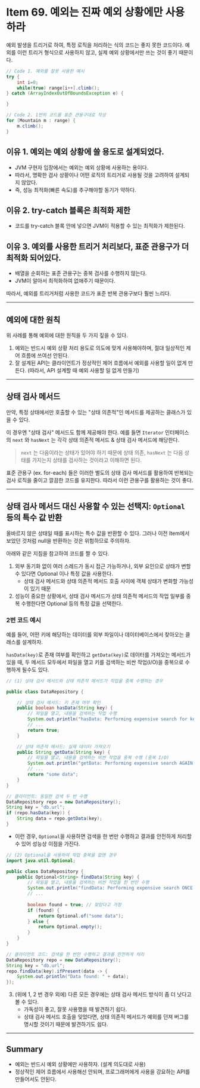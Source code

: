 # Item 69. 예외는 진짜 예외 상황에만 사용하라
예외 발생을 트리거로 하여, 특정 로직을 처리하는 식의 코드는 좋지 못한 코드이다. 예외를 이런 트리거 형식으로 사용하지 않고, 실제 예외 상황에서만 쓰는 것이 좋기 때문이다.


```java
// Code 1. 예외를 잘못 사용한 예시
try {
    int i=0;
    while(true) range[i++].climb();
} catch (ArrayIndexOutOfBoundsException e) {

}

// Code 2. 1번의 코드를 표준 관용구대로 작성
for (Mountain m : range) {
    m.climb();
}
```


## 이유 1. 예외는 예외 상황에 쓸 용도로 설계되었다.
- JVM 구현자 입장에서는 예외는 예외 상황에 사용하는 용이다.
- 따라서, 명확한 검사 상황이나 어떤 로직의 트리거로 사용될 것을 고려하여 설계되지 않았다.
- 즉, 성능 최적화(빠른 속도)를 추구해야할 동기가 약하다.


## 이유 2. try-catch 블록은 최적화 제한
- 코드를 try-catch 블록 안에 넣으면 JVM이 적용할 수 있는 최적화가 제한된다.


## 이유 3. 예외를 사용한 트리거 처리보다, 표준 관용구가 더 최적화 되어있다.
- 배열을 순회하는 표준 관용구는 중복 검사를 수행하지 않는다.
- JVM이 알아서 최적화하여 없애주기 때문이다.


따라서, 예외를 트리거처럼 사용한 코드가 표준 반복 관용구보다 훨씬 느리다.


---
## 예외에 대한 원칙
위 사례를 통해 예외에 대한 원칙을 두 가지 짚을 수 있다.


1. 예외는 반드시 예외 상황 처리 용도로 의도에 맞게 사용해야하며, 절대 일상적인 제어 흐름에 쓰여선 안된다.
2. 잘 설계된 API는 클라이언트가 정상적인 제어 흐름에서 예외를 사용할 일이 없게 만든다. (따라서, API 설계할 때 예외 사용할 일 없게 만들기)


---
## 상태 검사 메서드
만약, 특정 상태에서만 호출할 수 있는 "상태 의존적"인 메서드를 제공하는 클래스가 있을 수 있다.


이 경우엔 "상태 검사" 메서드도 함께 제공해야 한다. 예를 들면 `Iterator` 인터페이스의 `next` 와 `hasNext` 는 각각 상태 의존적 메서드 & 상태 검사 메서드에 해당한다.


> `next` 는 다음이라는 상태가 있어야 하기 때문에 상태 의존, `hasNext` 는 다음 상태를 가지는지 상태를 검사하는 것이라고 이해하면 된다.


표준 관용구 (ex. for-each) 들은 이러한 별도의 상태 검사 메서드를 활용하여 반복되는 검사 로직을 줄이고 깔끔한 코드를 유지한다. 따라서 이런 관용구를 활용하는 것이 좋다.


---
## 상태 검사 메서드 대신 사용할 수 있는 선택지: `Optional` 등의 특수 값 반환
올바르지 않은 상태일 때를 표시하는 특수 값을 반환할 수 있다. 그러나 이전 Item에서 보았던 것처럼 null을 반환하는 것은 위험하므로 주의하자.


아래와 같은 지침을 참고하여 코드를 짤 수 있다.


1. 외부 동기화 없이 여러 스레드가 동시 접근 가능하거나, 외부 요인으로 상태가 변할 수 있다면 Optional 이나 특정 값을 사용한다.
    - 상태 검사 메서드와 상태 의존적 메서드 호출 사이에 객체 상태가 변화할 가능성이 있기 때문
2. 성능이 중요한 상황에서, 상태 검사 메서드가 상태 의존적 메서드의 작업 일부를 중복 수행한다면 Optional 등의 특정 값을 선택한다.


### 2번 코드 예시
예를 들어, 어떤 키에 해당하는 데이터를 외부 파일이나 데이터베이스에서 찾아오는 클래스를 설계하자. 

`hasData(key)`로 존재 여부를 확인하고 `getData(key)`로 데이터를 가져오는 메서드가 있을 때, 두 메서드 모두에서 파일을 열고 키를 검색하는 비싼 작업(I/O)을 중복으로 수행하게 될수도 있다.


```java
// (1) 상태 검사 메서드와 상태 의존적 메서드가 작업을 중복 수행하는 경우

public class DataRepository {

    // 상태 검사 메서드: 키 존재 여부 확인
    public boolean hasData(String key) {
        // 파일을 열고, 내용을 검색하는 작업 수행
        System.out.println("hasData: Performing expensive search for key: " + key);
        // ...
        return true;
    }

    // 상태 의존적 메서드: 실제 데이터 가져오기
    public String getData(String key) {
        // 파일을 열고, 내용을 검색하는 비싼 작업을 중복 수행 (중복 I/O)
        System.out.println("getData: Performing expensive search AGAIN for key: " + key);
        // ...
        return "some data";
    }
}

// 클라이언트: 동일한 검색 두 번 수행
DataRepository repo = new DataRepository();
String key = "db.url";
if (repo.hasData(key)) {
    String data = repo.getData(key);
}
```

- 이런 경우, `Optional`을 사용하면 검색을 한 번만 수행하고 결과를 안전하게 처리할 수 있어 성능상 이점을 가진다.


```java
// (2) Optional을 사용하여 작업 중복을 없앤 경우
import java.util.Optional;

public class DataRepository {
    public Optional<String> findData(String key) {
        // 파일을 열고, 내용을 검색하는 비싼 작업을 한 번만 수행
        System.out.println("findData: Performing expensive search ONCE for key: " + key);
        // ...
        
        boolean found = true; // 찾았다고 가정
        if (found) {
            return Optional.of("some data");
        } else {
            return Optional.empty();
        }
    }
}

// 클라이언트 코드: 검색을 한 번만 수행하고 결과를 안전하게 처리
DataRepository repo = new DataRepository();
String key = "db.url";
repo.findData(key).ifPresent(data -> {
    System.out.println("Data found: " + data);
});
```


3. (위에 1, 2 번 경우 외에) 다른 모든 경우에는 상태 검사 메서드 방식이 좀 더 낫다고 볼 수 있다.
    - 가독성이 좋고, 잘못 사용했을 때 발견하기 쉽다.
    - 상태 검사 메서드 호출을 잊었다면, 상태 의존적 메서드가 예외를 던져 버그를 명시할 것이기 때문에 발견하기도 쉽다.



---
## Summary
- 예외는 반드시 예외 상황에만 사용하자. (설계 의도대로 사용)
- 정상적인 제어 흐름에서 사용해선 안되며, 프로그래머에게 사용을 강요하는 API를 만들어서도 안된다.